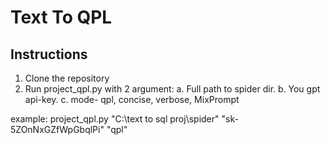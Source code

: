 # Text To QPL

## Instructions

1. Clone the repository
2. Run project_qpl.py with 2 argument:
a. Full path to spider dir.
b. You gpt api-key.
c. mode- qpl, concise, verbose, MixPrompt

example:
project_qpl.py "C:\text to sql proj\spider" "sk-5ZOnNxGZfWpGbqlPi" "qpl"